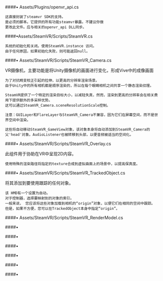 ####• Assets/Plugins/openvr_api.cs 

```
这直接封装了steamvr SDK的支持。
是必须的脚本。它提供的所有功能steamvr暴露。不建议你做
更改此文件。应与相关的openvr_api DLL同步。
```


####•Assets/SteamVR/Scripts/SteamVR.cs 

```
系统的初始化和关闭。使用SteamVR.instance 访问。
由于任何原因，如果初始化失败，则可能返回null。
```


####• Assets/SteamVR/Scripts/SteamVR_Camera.cs

VR摄像机，主要功能是将Unity摄像机的画面进行变化，形成Vive中的成像画面


```
为了对抗畸变校正引起的拉伸，以更高的分辨率渲染场景。 
由于Unity中的所有相机都是顺序渲染的，所以在每个眼睛相机之间共享一个静态渲染纹理。

SteamVR提供了一个特定的渲染目标大小，以减轻失真，然而，渲染到更高的分辨率会在相关费用下提供额外的多采样优势。
这可以通过SteamVR_Camera.sceneResolutionScale控制。

注意：GUILayer和FlareLayer与SteamVR_Camera不兼容，因为它们在屏幕空间，而不是世界空间中渲染。

这些将自动移动SteamVR_GameView对象，该对象本身将自动添加到SteamVR_Camera的父'head'对象。AudioListener也被转移到头部，以便音频被适当的空间化。

```

####• Assets/SteamVR/Scripts/SteamVR_Overlay.cs

此组件用于协助在VR中呈现2D内容。

```
使用特殊的渲染路径将指定的texture合成到虚拟曲面上的场景中，以提高保真度。
```


####• Assets/SteamVR/Scripts/SteamVR_TrackedObject.cs

将其添加到要使用跟踪的任何对象。

```
该 HMD有一个设置为自动。
对于控制器，选择要映射到的对象的索引。
一般来说， 您应该将这些对象加载到相机的“origin”对象，以便它们在相同的空间中跟踪。
但是，如果不方便，您可以在TrackedObject本身中指定“origin”。
```



####• Assets/SteamVR/Scripts/SteamVR_RenderModel.cs


####•

####•


####•


####•


####•


####•






















